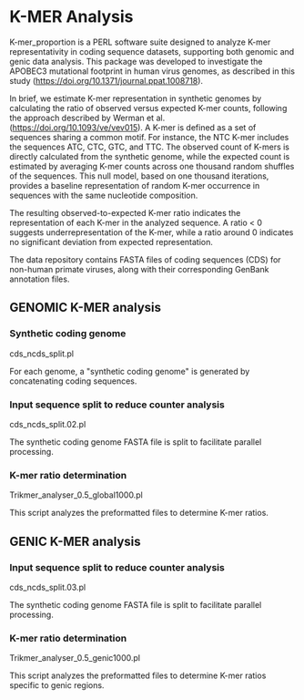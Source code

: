 # K-MER Analysis #




K-mer_proportion is a PERL software suite designed to analyze K-mer representativity in coding sequence datasets, supporting both genomic and genic data analysis. This package was developed to investigate the APOBEC3 mutational footprint in human virus genomes, as described in this study (https://doi.org/10.1371/journal.ppat.1008718).

In brief, we estimate K-mer representation in synthetic genomes by calculating the ratio of observed versus expected K-mer counts, following the approach described by Werman et al. (https://doi.org/10.1093/ve/vev015). A K-mer is defined as a set of sequences sharing a common motif. For instance, the NTC K-mer includes the sequences ATC, CTC, GTC, and TTC. The observed count of K-mers is directly calculated from the synthetic genome, while the expected count is estimated by averaging K-mer counts across one thousand random shuffles of the sequences. This null model, based on one thousand iterations, provides a baseline representation of random K-mer occurrence in sequences with the same nucleotide composition.

The resulting observed-to-expected K-mer ratio indicates the representation of each K-mer in the analyzed sequence. A ratio < 0 suggests underrepresentation of the K-mer, while a ratio around 0 indicates no significant deviation from expected representation. 

The data repository contains FASTA files of coding sequences (CDS) for non-human primate viruses, along with their corresponding GenBank annotation files.

## GENOMIC K-MER analysis ##
###  Synthetic coding genome
cds_ncds_split.pl

For each genome, a "synthetic coding genome" is generated by concatenating coding sequences.

###  Input sequence split to reduce counter analysis 
cds_ncds_split.02.pl

The synthetic coding genome FASTA file is split to facilitate parallel processing.

###  K-mer ratio determination
Trikmer_analyser_0.5_global1000.pl

This script analyzes the preformatted files to determine K-mer ratios.


## GENIC K-MER analysis ##


###  Input sequence split to reduce counter analysis 
cds_ncds_split.03.pl

The synthetic coding genome FASTA file is split to facilitate parallel processing.

###  K-mer ratio determination
Trikmer_analyser_0.5_genic1000.pl

This script analyzes the preformatted files to determine K-mer ratios specific to genic regions.

